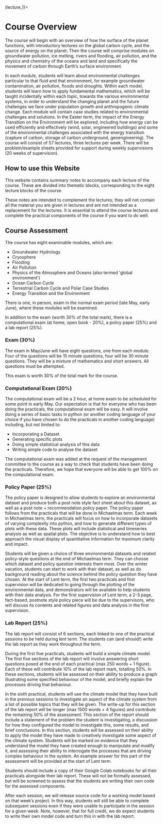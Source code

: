 <br><div style="page-break-before:always;"></div>

(lecture_1)=
# Course Overview

The course will begin with an overview of how the surface of the planet functions, with introductory lectures on the global carbon cycle, and the source of energy on the planet.
Then the course will comprise modules on groundwater pollution, ice melting, rivers and flooding, air pollution, and the physics and chemistry of the oceans and land and specifically the movement of carbon through Earth’s surface environment.

In each module, students will learn about environmental challenges particular to that fluid and that environment, for example groundwater contamination, air pollution, floods and droughts.
Within each model, students will learn how to apply fundamental mathematics, which will be taught incidentally within each topic, towards the various environmental systems, in order to understand the changing planet and the future challenges we face under population growth and anthropogenic climate change.
Each module will contain case studies related to environmental challenges and solutions.
In the Easter term, the impact of the Energy Transition on the Environment will be explored, including how energy can be used efficiently and effectively (wind, solar, engineered buildings) and some of the environmental challenges associated with the energy transition (capture of carbon, storage of carbon underground, geoengineering).
The course will consist of 57 lectures, three lectures per week.
There will be problem/example sheets provided for support during weekly supervisions (20 weeks of supervision).

## How to use this Website

This website contains summary notes to accompany each lecture of the course.
These are divided into thematic blocks, corresponding to the eight lecture blocks of the course.

These notes are intended to complement the lectures; they will not contain all the material you are given in lectures and are not intended as a replacement for the lectures.
It is essential to attend the course lectures and complete the practical components of the course if you want to do well.

## Course Assessment

The course has eight examinable modules, which are:

- Groundwater Hydrology
- Cryosphere
- Flooding
- Air Pollution
- Physics of the Atmosphere and Oceans (also termed 'global environment')
- Ocean Carbon Cycle
- Terrestrial Carbon Cycle and Polar Case Studies
- Energy Transition and the Environment

There is one, in person, exam in the normal exam period (late May, early June), where these modules will be examined.

In addition to the exam (worth 30% of the total mark), there is a computational exam (at home, open book - 20%), a policy paper (25%) and a lab report (25%).

### Exam (30%)

The exam in May/June will have eight questions, one from each module.
Four of the questions will be 15 minute questions, four will be 30 minute questions.
They will be a mixture of mathematics and short answers.
All questions must be attempted.

This exam is worth 30% of the total mark for the course.

### Computational Exam (20%)

The computational exam will be a 2 hour, at home exam to be scheduled for some point in early May.
Our expectation is that for everyone who has been doing the practicals, the computational exam will be easy.
It will involve doing a series of basic tasks in python (or another coding language of your choice if you have chosen to do the practicals in another coding language) including, but not limited to:

- Incorporating a Dataset
- Generating specific plots
- Doing simple statistical analysis of this data
- Writing simple code to analyse the dataset

The computational exam was added at the request of the management committee to the course as a way to check that students have been doing the practicals.
Therefore, we hope that everyone will be able to get 100% on the computational exam.

### Policy Paper (25%)

The policy paper is designed to allow students to explore an environmental dataset and produce both a post note style fact sheet about this dataset, as well as a post note + recommendation policy paper.
The policy paper follows from the practicals that will be done in Michaelmas term.
Each week in Michaelmas term, the practicals will focus on how to incorporate datasets of varying complexity into python, and how to generate different types of plots with these data.
These plots will include statistical and timeseries analysis as well as spatial plots.
The objective is to understand how to best approach the visual display of quantitative information for maximum clarity and impact.

Students will be given a choice of three environmental datasets and related policy-style questions at the end of Michaelmas term.
They can choose which dataset and policy question interests them most.
Over the winter vacation, students can start to work with their dataset, as well as do background reading about the science behind the policy question they have chosen.
At the start of Lent term, the first two practicals and first supervision will be dedicated to going through the plotting of the environmental data, and demonstrators will be available to help students with their data analysis.
For the first supervision of Lent term, a 2-3 page, fact-based, postnote style policy piece will be due to the supervisors, who will discuss its contents and related figures and data analysis in the first supervision.

### Lab Report (25%)

The lab report will consist of 6 sections, each linked to one of the practical sessions to be held during lent term.
The students can (and should!) write the lab report as they work throughout the term.

During the first five practicals, students will build a simple climate model.
The first five sections of the lab report will involve answering short questions posed at the end of each practical (max 250 words + 1 figure).
Each of these will contribute 10% of the lab report mark, totalling 50%.
In these sections, students will be assessed on their ability to produce a graph illustrating some specified behaviour of the model, and briefly explain the processes driving that behaviour.

In the sixth practical, students will use the climate model that they have built in the previous sessions to investigate an aspect of the climate system from a list of possible topics that they will be given.
The write-up for this section of the lab report will be longer (max 1500 words + 4 figures) and contribute the remaining 50% of the assessment.
This section of the report should include a statement of the problem the student is investigating, a discussion for how they configured the model to investigate this, some results, and brief conclusions.
In this section, students will be assessed on their ability to apply the model they have made to creatively investigate some aspect of the climate system.
Students will be marked on evidence that they understand the model they have created enough to manipulate and modify it, and assessing their ability to interrogate the processes that are driving complex behaviour in the system.
An example answer for this part of the assessment will be provided at the start of Lent term.

Students should include a copy of their Google Colab notebooks for all their practicals alongside their lab report.
These will not be formally assessed, but will be screened to assess that the students are writing their own code for the assessed components.

After each session, we will release source code for a working model based on that week’s project.
In this way, students will still be able to complete subsequent sessions even if they were unable to participate in the session for a given week.
Note, however, that for full credit, we do expect students to write their own model code and turn this in with the lab report.
